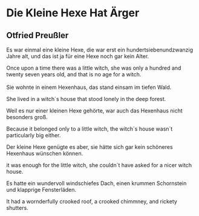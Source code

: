 # Die Kleine Hexe Hat Ärger

## Otfried Preußler

<p>Es war einmal eine kleine Hexe, die war erst ein hundertsiebenundzwanzig Jahre alt, und das ist ja für eine Hexe noch gar kein Alter.<br>

<p>Once upon a time there was a little witch, she was only a hundred and twenty seven years old, and that is no age for a witch.<br>
<br>
Sie wohnte in einem Hexenhaus, das stand einsam im tiefen Wald. 

She lived in a witch´s house that stood lonely in the deep forest.

Weil es nur einer kleinen Hexe gehörte, war auch das Hexenhaus nicht besonders groß.

Because it belonged only to a little witch, the witch´s house wasn´t particularly big either.

Der kleine Hexe genügte es aber, sie hätte sich gar kein schöneres Hexenhaus wünschen können.

it was enough for the little witch, she couldn´t have asked for a nicer witch house.

Es hatte ein wundervoll windschiefes Dach, einen krummen Schornstein und klapprige Fensterläden.

It had a wornderfully crooked roof, a crooked chimmney, and rickety shutters.
